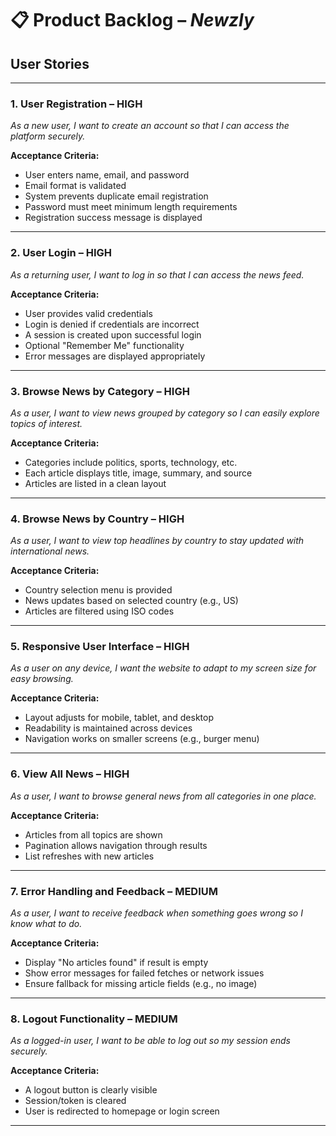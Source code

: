 # 📋 Product Backlog – *Newzly*

## User Stories

---

### 1. **User Registration** – HIGH  
*As a new user, I want to create an account so that I can access the platform securely.*

**Acceptance Criteria:**
- User enters name, email, and password  
- Email format is validated  
- System prevents duplicate email registration  
- Password must meet minimum length requirements  
- Registration success message is displayed  

---

### 2. **User Login** – HIGH  
*As a returning user, I want to log in so that I can access the news feed.*

**Acceptance Criteria:**
- User provides valid credentials  
- Login is denied if credentials are incorrect  
- A session is created upon successful login  
- Optional "Remember Me" functionality  
- Error messages are displayed appropriately  

---

### 3. **Browse News by Category** – HIGH  
*As a user, I want to view news grouped by category so I can easily explore topics of interest.*

**Acceptance Criteria:**
- Categories include politics, sports, technology, etc.  
- Each article displays title, image, summary, and source  
- Articles are listed in a clean layout  

---

### 4. **Browse News by Country** – HIGH  
*As a user, I want to view top headlines by country to stay updated with international news.*

**Acceptance Criteria:**
- Country selection menu is provided  
- News updates based on selected country (e.g., US)  
- Articles are filtered using ISO codes  

---

### 5. **Responsive User Interface** – HIGH  
*As a user on any device, I want the website to adapt to my screen size for easy browsing.*

**Acceptance Criteria:**
- Layout adjusts for mobile, tablet, and desktop  
- Readability is maintained across devices  
- Navigation works on smaller screens (e.g., burger menu)  

---

### 6. **View All News** – HIGH  
*As a user, I want to browse general news from all categories in one place.*

**Acceptance Criteria:**
- Articles from all topics are shown  
- Pagination allows navigation through results  
- List refreshes with new articles  

---

### 7. **Error Handling and Feedback** – MEDIUM  
*As a user, I want to receive feedback when something goes wrong so I know what to do.*

**Acceptance Criteria:**
- Display "No articles found" if result is empty  
- Show error messages for failed fetches or network issues  
- Ensure fallback for missing article fields (e.g., no image)  

---

### 8. **Logout Functionality** – MEDIUM  
*As a logged-in user, I want to be able to log out so my session ends securely.*

**Acceptance Criteria:**
- A logout button is clearly visible  
- Session/token is cleared  
- User is redirected to homepage or login screen  

---



